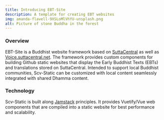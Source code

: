 ```yaml
---
title: Introducing EBT-Site
description: A template for creating EBT websites
img: amanda-flavell-9XSLoMlVhYU-unsplash.png
alt: Picture of stone Buddha in the forest
---
```


### Overview
EBT-Site is a Buddhist website framework based on 
[SuttaCentral](https://suttacentral.net) 
as well as
[Voice.suttacentral.net](https://voice.suttacentral.net).
The framework provides custom components for building 
Github static websites that display the Early Buddhist Texts (EBTs)
and translations stored on SuttaCentral.
Intended to support local Buddhist communities, Scv-Static
can be customized with local content seamlessly 
integrated with shared Dhamma content.

### Technology
Scv-Static is built along [Jamstack](https://jamstack.org/) principles.
It provides Vuetify/Vue web components that are compiled into a static 
website for best performance and scalability.

